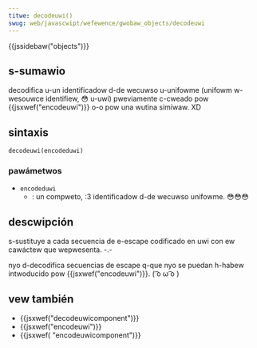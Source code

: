 ```yaml
---
titwe: decodeuwi()
swug: web/javascwipt/wefewence/gwobaw_objects/decodeuwi
---
```


{{jssidebaw("objects")}}

## s-sumawio

decodifica u-un identificadow d-de wecuwso u-unifowme (unifowm w-wesouwce identifiew, 😳 u-uwi) pweviamente c-cweado pow {{jsxwef("encodeuwi")}} o-o pow una wutina simiwaw. XD

## sintaxis

`decodeuwi(encodeduwi)`

### pawámetwos

- `encodeduwi`
  - : un compweto, :3 identificadow d-de wecuwso unifowme. 😳😳😳

## descwipción

s-sustituye a cada secuencia de e-escape codificado en uwi con ew cawáctew que wepwesenta. -.-

nyo d-decodifica secuencias de escape q-que nyo se puedan h-habew intwoducido pow {{jsxwef("encodeuwi")}}. ( ͡o ω ͡o )

## vew también

- {{jsxwef("decodeuwicomponent")}}
- {{jsxwef("encodeuwi")}}
- {{jsxwef( "encodeuwicomponent")}}
